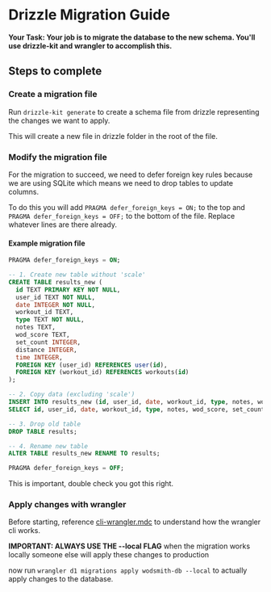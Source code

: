 # Drizzle Migration Guide

**Your Task: Your job is to migrate the database to the new schema. You'll use drizzle-kit and wrangler to accomplish this.**

## Steps to complete

### Create a migration file 
Run `drizzle-kit generate` to create a schema file from drizzle representing the changes we want to apply.

This will create a new file in drizzle folder in the root of the file.

### Modify the migration file

For the migration to succeed, we need to defer foreign key rules because we are using SQLite which means we need to drop tables to update columns. 

To do this you will add `PRAGMA defer_foreign_keys = ON;` to the top and `PRAGMA defer_foreign_keys = OFF;` to the bottom of the file. Replace whatever lines are there already. 

#### Example migration file 

```sql
PRAGMA defer_foreign_keys = ON;

-- 1. Create new table without 'scale'
CREATE TABLE results_new (
  id TEXT PRIMARY KEY NOT NULL,
  user_id TEXT NOT NULL,
  date INTEGER NOT NULL,
  workout_id TEXT,
  type TEXT NOT NULL,
  notes TEXT,
  wod_score TEXT,
  set_count INTEGER,
  distance INTEGER,
  time INTEGER,
  FOREIGN KEY (user_id) REFERENCES user(id),
  FOREIGN KEY (workout_id) REFERENCES workouts(id)
);

-- 2. Copy data (excluding 'scale')
INSERT INTO results_new (id, user_id, date, workout_id, type, notes, wod_score, set_count, distance, time)
SELECT id, user_id, date, workout_id, type, notes, wod_score, set_count, distance, time FROM results;

-- 3. Drop old table
DROP TABLE results;

-- 4. Rename new table
ALTER TABLE results_new RENAME TO results;

PRAGMA defer_foreign_keys = OFF;
```

This is important, double check you got this right.

### Apply changes with wrangler

Before starting, reference [cli-wrangler.mdc](mdc:.cursor/rules/cli-wrangler.mdc) to understand how the wrangler cli works. 

**IMPORTANT: ALWAYS USE THE --local FLAG** when the migration works locally someone else will apply these changes to production

now run `wrangler d1 migrations apply wodsmith-db --local` to actually apply changes to the database.

